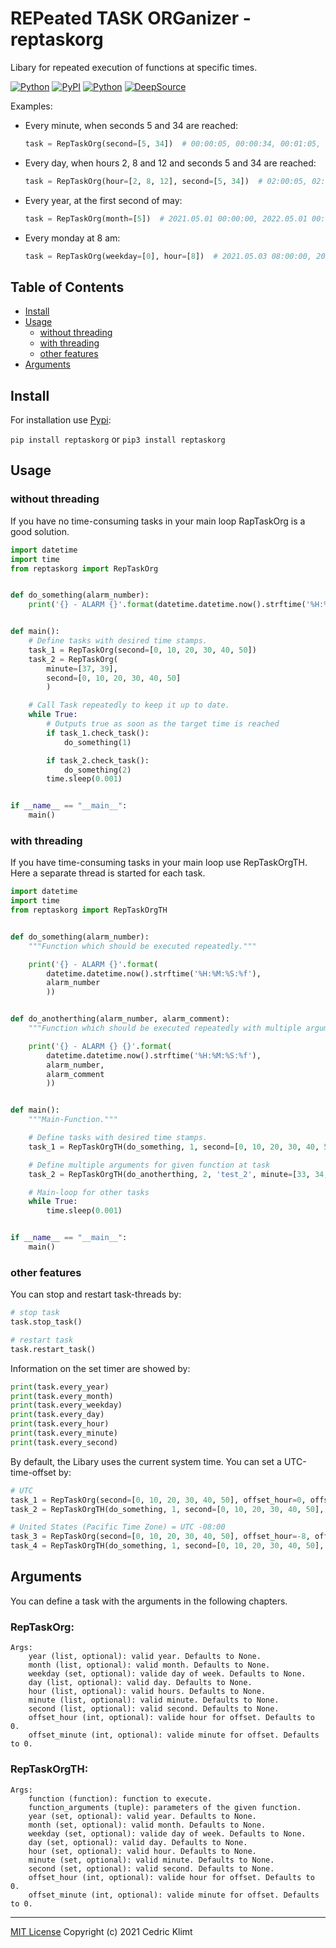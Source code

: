 # REPeated TASK ORGanizer - reptaskorg

Libary for repeated execution of functions at specific times.

[![Python](https://img.shields.io/pypi/pyversions/reptaskorg.svg)](https://badge.fury.io/py/reptaskorg)
[![PyPI](https://badge.fury.io/py/reptaskorg.svg)](https://badge.fury.io/py/reptaskorg)
[![Python](https://img.shields.io/github/license/CeKl/reptaskorg.svg)](https://opensource.org/licenses/MIT)
[![DeepSource](https://deepsource.io/gh/CeKl/reptaskorg.svg/?label=active+issues&token=mnSch-Vhc33NaLvBemavHOoD)](https://deepsource.io/gh/CeKl/reptaskorg/?ref=repository-badge)


Examples:

- Every minute, when seconds 5 and 34 are reached:

    ```python
    task = RepTaskOrg(second=[5, 34])  # 00:00:05, 00:00:34, 00:01:05, ...

    ```

- Every day, when hours 2, 8 and 12 and seconds 5 and 34 are reached:

    ```python
    task = RepTaskOrg(hour=[2, 8, 12], second=[5, 34])  # 02:00:05, 02:00:34, 08:00:05, ...
    ```

- Every year, at the first second of may:

    ```python
    task = RepTaskOrg(month=[5])  # 2021.05.01 00:00:00, 2022.05.01 00:00:00, ...
    ```

- Every monday at 8 am:

    ```python
    task = RepTaskOrg(weekday=[0], hour=[8])  # 2021.05.03 08:00:00, 2022.05.10 08:00:00, ...
    ```

## Table of Contents
- [Install](#install)
- [Usage](#usage)
    - [without threading](#without-threading)
    - [with threading](#with-threading)
    - [other features](#other-features)
- [Arguments](#arguments)

## Install

For installation use [Pypi](https://pypi.org/project/reptaskorg/):

`pip install reptaskorg` or `pip3 install reptaskorg`

## Usage

### without threading

If you have no time-consuming tasks in your main loop RapTaskOrg is a good solution.

```python
import datetime
import time
from reptaskorg import RepTaskOrg


def do_something(alarm_number):
    print('{} - ALARM {}'.format(datetime.datetime.now().strftime('%H:%M:%S:%f'), alarm_number))


def main():
    # Define tasks with desired time stamps.
    task_1 = RepTaskOrg(second=[0, 10, 20, 30, 40, 50])
    task_2 = RepTaskOrg(
        minute=[37, 39],
        second=[0, 10, 20, 30, 40, 50]
        )

    # Call Task repeatedly to keep it up to date. 
    while True:
        # Outputs true as soon as the target time is reached
        if task_1.check_task():
            do_something(1)

        if task_2.check_task():
            do_something(2)
        time.sleep(0.001)


if __name__ == "__main__":
    main()

```

### with threading

If you have time-consuming tasks in your main loop use RepTaskOrgTH. Here a separate thread is started for each task.

```python
import datetime
import time
from reptaskorg import RepTaskOrgTH


def do_something(alarm_number):
    """Function which should be executed repeatedly."""

    print('{} - ALARM {}'.format(
        datetime.datetime.now().strftime('%H:%M:%S:%f'),
        alarm_number
        ))


def do_anotherthing(alarm_number, alarm_comment):
    """Function which should be executed repeatedly with multiple arguments."""

    print('{} - ALARM {} {}'.format(
        datetime.datetime.now().strftime('%H:%M:%S:%f'),
        alarm_number,
        alarm_comment
        ))


def main():
    """Main-Function."""

    # Define tasks with desired time stamps.
    task_1 = RepTaskOrgTH(do_something, 1, second=[0, 10, 20, 30, 40, 50])

    # Define multiple arguments for given function at task
    task_2 = RepTaskOrgTH(do_anotherthing, 2, 'test_2', minute=[33, 34, 36], second=[0, 10, 20, 30, 40, 50])

    # Main-loop for other tasks
    while True:
        time.sleep(0.001)


if __name__ == "__main__":
    main()

```
### other features
You can stop and restart task-threads by:

```python
# stop task
task.stop_task()

# restart task
task.restart_task()
```

Information on the set timer are showed by:
```python
print(task.every_year)
print(task.every_month)
print(task.every_weekday)
print(task.every_day)
print(task.every_hour)
print(task.every_minute)
print(task.every_second)
```

By default, the Libary uses the current system time. You can set a UTC-time-offset by:

```python
# UTC
task_1 = RepTaskOrg(second=[0, 10, 20, 30, 40, 50], offset_hour=0, offset_minute=0)
task_2 = RepTaskOrgTH(do_something, 1, second=[0, 10, 20, 30, 40, 50], offset_hour=0, offset_minute=0)

# United States (Pacific Time Zone) = UTC -08:00
task_3 = RepTaskOrg(second=[0, 10, 20, 30, 40, 50], offset_hour=-8, offset_minute=0)
task_4 = RepTaskOrgTH(do_something, 1, second=[0, 10, 20, 30, 40, 50], offset_hour=-8, offset_minute=0)
```

## Arguments
You can define a task with the arguments in the following chapters.

### RepTaskOrg:
```
Args:
    year (list, optional): valid year. Defaults to None.
    month (list, optional): valid month. Defaults to None.
    weekday (set, optional): valide day of week. Defaults to None.
    day (list, optional): valid day. Defaults to None.
    hour (list, optional): valid hours. Defaults to None.
    minute (list, optional): valid minute. Defaults to None.
    second (list, optional): valid second. Defaults to None.
    offset_hour (int, optional): valide hour for offset. Defaults to 0.
    offset_minute (int, optional): valide minute for offset. Defaults to 0.
```

### RepTaskOrgTH:
```
Args:
    function (function): function to execute.
    function_arguments (tuple): parameters of the given function.
    year (set, optional): valid year. Defaults to None.
    month (set, optional): valid month. Defaults to None.
    weekday (set, optional): valide day of week. Defaults to None.
    day (set, optional): valid day. Defaults to None.
    hour (set, optional): valid hour. Defaults to None.
    minute (set, optional): valid minute. Defaults to None.
    second (set, optional): valid second. Defaults to None.
    offset_hour (int, optional): valide hour for offset. Defaults to 0.
    offset_minute (int, optional): valide minute for offset. Defaults to 0.
```

- - -
[MIT License](https://opensource.org/licenses/MIT) Copyright (c) 2021 Cedric Klimt